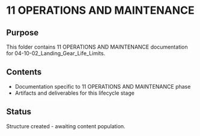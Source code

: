 # 11 OPERATIONS AND MAINTENANCE

## Purpose
This folder contains 11 OPERATIONS AND MAINTENANCE documentation for 04-10-02_Landing_Gear_Life_Limits.

## Contents
- Documentation specific to 11 OPERATIONS AND MAINTENANCE phase
- Artifacts and deliverables for this lifecycle stage

## Status
Structure created - awaiting content population.
